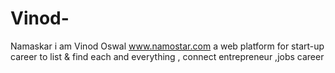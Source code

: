 # Vinod-
Namaskar i am Vinod Oswal  www.namostar.com a web platform for start-up career to list &amp; find each and everything , connect entrepreneur ,jobs career
